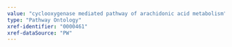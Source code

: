 ```yaml
---
value: "cyclooxygenase mediated pathway of arachidonic acid metabolism"
type: "Pathway Ontology"
xref-identifier: "0000461"
xref-dataSource: "PW"
---
```

